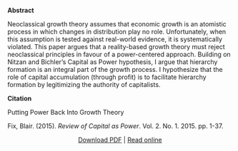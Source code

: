<b>Abstract</b>

Neoclassical growth theory assumes that economic growth is an atomistic process in which changes in distribution play no role. Unfortunately, when this assumption is tested against real-world evidence, it is systematically violated. This paper argues that a reality-based growth theory must reject neoclassical principles in favour of a power-centered approach. Building on Nitzan and Bichler’s Capital as Power hypothesis, I argue that hierarchy formation is an integral part of the growth process. I hypothesize that the role of capital accumulation (through profit) is to facilitate hierarchy formation by legitimizing the authority of capitalists.

<b>Citation</b>

Putting Power Back Into Growth Theory

Fix, Blair. (2015). <i>Review of Capital as Power</i>. Vol. 2. No. 1. 2015. pp. 1-37.

<div style="text-align:center">
<a href="https://capitalaspower.com/wp-content/uploads/2019/10/Putting-Power-Back-Into-Growth-Theory.pdf">Download PDF</a> | <a href="https://capitalaspower.com/2015/10/putting-power-back-into-growth-theory/">Read online</a>

</div>




